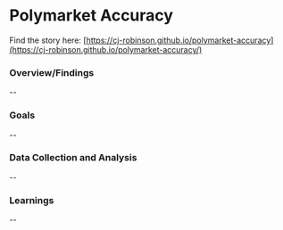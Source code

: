 # Polymarket Accuracy

Find the story here: [https://cj-robinson.github.io/polymarket-accuracy](https://cj-robinson.github.io/polymarket-accuracy/)

### Overview/Findings
--

### Goals
--

### Data Collection and Analysis
--

### Learnings
--
